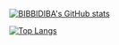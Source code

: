 [![BIBBIDIBA's GitHub stats](https://github-readme-stats.vercel.app/api?username=BIBBIDIBA&count_private=true&show_icons=true&bg_color=30,e96443,904e95&title_color=fff&text_color=fff&icon_color=fff)](https://github.com/anuraghazra/github-readme-stats)

[![Top Langs](https://github-readme-stats.vercel.app/api/top-langs/?username=BIBBIDIBA)](https://github.com/anuraghazra/github-readme-stats)
